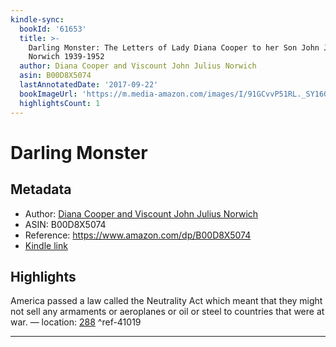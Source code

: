 ```yaml
---
kindle-sync:
  bookId: '61653'
  title: >-
    Darling Monster: The Letters of Lady Diana Cooper to her Son John Julius
    Norwich 1939-1952
  author: Diana Cooper and Viscount John Julius Norwich
  asin: B00D8X5074
  lastAnnotatedDate: '2017-09-22'
  bookImageUrl: 'https://m.media-amazon.com/images/I/91GCvvP51RL._SY160.jpg'
  highlightsCount: 1
---
```

# Darling Monster
## Metadata
* Author: [Diana Cooper and Viscount John Julius Norwich](https://www.amazon.com/Diana-Cooper/e/B0034NXAU2/ref=dp_byline_cont_ebooks_1)
* ASIN: B00D8X5074
* Reference: https://www.amazon.com/dp/B00D8X5074
* [Kindle link](kindle://book?action=open&asin=B00D8X5074)

## Highlights
America passed a law called the Neutrality Act which meant that they might not sell any armaments or aeroplanes or oil or steel to countries that were at war. — location: [288](kindle://book?action=open&asin=B00D8X5074&location=288) ^ref-41019

---

